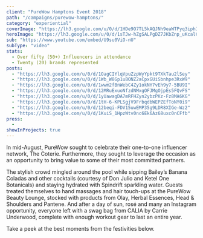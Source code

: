```yaml
---
client: "PureWow Hamptons Event 2018"
path: "/campaigns/purewow-hamptons/"
category: "experiential"
coverImage: "https://lh3.google.com/u/0/d/1HDe9O7TL5kAQJNh9eaWTPyq3iphIR-9D"
heroImage: "https://lh3.google.com/u/0/d/1sTJw-hZgSALPgDZ7JKbZnp_uKcalC1X-"
sub: "https://www.youtube.com/embed/U9su0ViO-nU"
subType: "video"
stats:
  - Over fifty (50+) Influencers in attendance
  - Twenty (20) brands represented
posts:
  - "https://lh3.google.com/u/0/d/1OagCIYlqVpuZzpWyYpkt9TXkTau2lSey"
  - "https://lh3.google.com/u/0/d/1Wb_W8Gp1uBONZ2aCpxGUiSbnhpe3RxW9"
  - "https://lh3.google.com/u/0/d/1wwm2fBnWebC4Zy1okNY7vEh9y7-5BU9I"
  - "https://lh3.google.com/u/0/d/12MRuExuoNfzdNMxgOFJMgOjpEs5FQvFS"
  - "https://lh3.google.com/u/0/d/1yUawagDA7mRFHZyn2ybzPKz-Fz8MA6KG"
  - "https://lh3.google.com/u/0/d/1tH-6-KPLSgjV9FrbqdbWEPZEfToNY0i9"
  - "https://lh3.google.com/u/0/d/12beqi-FDV15uwEMP35g9LDR8XIGe-Wz2"
  - "https://lh3.google.com/u/0/d/1KuiS_1HpzWtv0nc6Ek6Az68uxc0nCFfb"
press:
  -
showInProjects: true
---
```


In mid-August, PureWow sought to celebrate their one-to-one influencer network, The Coterie. Furthermore, they sought to leverage the occasion as an opportunity to bring value to some of their most committed partners.

The stylish crowd mingled around the pool while sipping Bailey’s Banana Coladas and other cocktails (courtesy of Don Julio and Ketel One Botanicals) and staying hydrated with Spindrift sparkling water. Guests treated themselves to hand massages and hair touch-ups at the PureWow Beauty Lounge, stocked with products from Olay, Herbal Essences, Head & Shoulders and Pantene. And after a day of sun, rosé and many an Instagram opportunity, everyone left with a swag bag from CALIA by Carrie Underwood, complete with enough workout gear to last an entire year.

Take a peek at the best moments from the festivities below.
